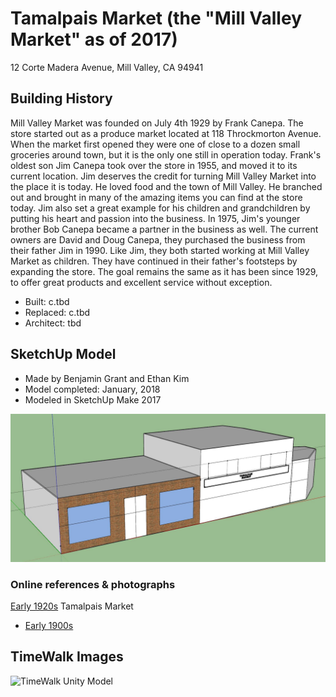 # Tamalpais Market (the "Mill Valley Market" as of 2017)
12 Corte Madera Avenue, Mill Valley, CA 94941

## Building History

Mill Valley Market was founded on July 4th 1929 by Frank Canepa. The store started out as a produce market located at 118 Throckmorton Avenue. When the market first opened they were one of close to a dozen small groceries around town, but it is the only one still in operation today. Frank's oldest son Jim Canepa took over the store in 1955, and moved it to its current location. Jim deserves the credit for turning Mill Valley Market into the place it is today. He loved food and the town of Mill Valley. He branched out and brought in many of the amazing items you can find at the store today. Jim also set a great example for his children and grandchildren by putting his heart and passion into the business. In 1975, Jim's younger brother Bob Canepa became a partner in the business as well. The current owners are  David and Doug Canepa, they purchased the business from their father Jim in 1990. Like Jim, they both started working at Mill Valley Market as children. They have continued in their father's footsteps by expanding the store. The goal remains the same as it has been since 1929, to offer great products and excellent service without exception.

- Built: c.tbd
- Replaced: c.tbd
- Architect: tbd


## SketchUp Model
- Made by Benjamin Grant and Ethan Kim
- Model completed: January, 2018
- Modeled in SketchUp Make 2017

![SketchUp Make 2017 model screenshot](https://github.com/TimeWalkOrg/building-mill-valley-ca-tamalpais-market/blob/master/tamalpais-market-1920.jpg)

### Online references & photographs
[Early 1920s](https://github.com/TimeWalkOrg/building-mill-valley-ca-tamalpais-market/blob/master/Tamalpais%20Market%20-%20Early%201900s%20-%20MVN5001.jpg)
Tamalpais Market 
* [Early 1900s](https://github.com/TimeWalkOrg/building-mill-valley-ca-tamalpais-market/blob/master/Tamalpais%20Market%20-%20Early%201900s%20-%20MVN5001.jpg)

## TimeWalk Images
![TimeWalk Unity Model](tbd)
